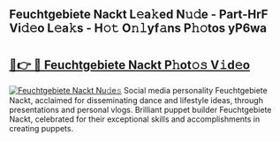 ## Feuchtgebiete Nackt L𝚎a𝚔ed N𝚞𝚍e - Part-HrF Vi𝚍𝚎o L𝚎a𝚔s - H𝚘𝚝 O𝚗𝚕yf𝚊ns P𝚑𝚘tos yP6wa

# <h2><a href="http://kf2okpo.oniu.top/?m=Feuchtgebiete+Nackt">🔗👉 🔴 Feuchtgebiete Nackt P𝚑ot𝚘𝚜 V𝚒d𝚎o</a></h2>

[![Feuchtgebiete Nackt Nu𝚍e𝚜](https://i.imgur.com/0qMVB7G.gif)](http://kf2okpo.oniu.top/?m=Feuchtgebiete+Nackt)
Social media personality Feuchtgebiete Nackt, acclaimed for disseminating dance and lifestyle ideas, through presentations and personal vlogs. Brilliant puppet builder Feuchtgebiete Nackt, celebrated for their exceptional skills and accomplishments in creating puppets.  
